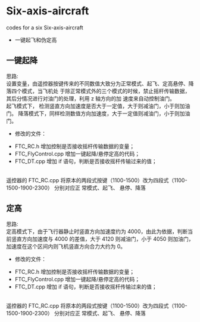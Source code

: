 ﻿# Six-axis-aircraft
codes for a six Six-axis-aircraft 

- 一键起飞和伪定高
## 一键起降
思路:</br>
  设置变量，由遥控器按键传来的不同数值大致分为正常模式、起飞、定高悬停、降落四个模式，当飞机处
于除正常模式外的三个模式的时候，禁止摇杆传输数据， 其后分情况进行对油门的处理，利用 z 轴方向的加
速度来自动控制油门。</br>
起飞模式下， 检测竖直方向加速度是否大于一定值，大于则减油门，小于则加油门。
降落模式下，同样检测数值方向加速度，大于一定值则减油门，小于则加油门。

+ 修改的文件：
- FTC_RC.h 增加控制是否接收摇杆传输数据的变量；
- FTC_FlyControl.cpp 增加一键起降/悬停定高的代码；
- FTC_DT.cpp 增加 if 语句，判断是否接收摇杆传输过来的值；
</br>
遥控器的 FTC_RC.cpp 将原本的两段式按键（1100-1500）改为四段式（1100-1500-1900-2300） 分别对应正
常模式、起飞、 悬停、降落

## 定高
思路:</br>
  定高模式下，由于飞行器静止时竖直方向加速度约为 4000，由此为依据，判断当前竖直方向加速度与
4000 的差值，大于 4120 则减油门，小于 4050 则加油门，加速度在这个区间内则飞机竖直方向合力大约为 0。

+ 修改的文件：
- FTC_RC.h 增加控制是否接收摇杆传输数据的变量；
- FTC_FlyControl.cpp 增加一键起降/悬停定高的代码；
- FTC_DT.cpp 增加 if 语句，判断是否接收摇杆传输过来的值；
</br>
遥控器的 FTC_RC.cpp 将原本的两段式按键（1100-1500）改为四段式（1100-1500-1900-2300） 分别对应正
常模式、起飞、 悬停、降落
